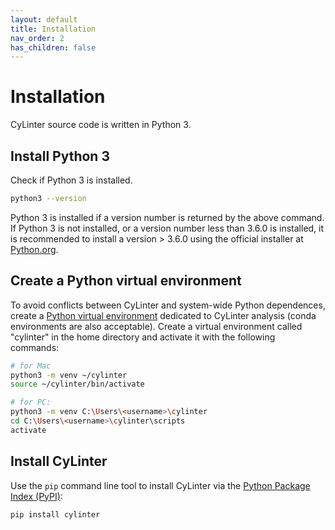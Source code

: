 ```yaml
---
layout: default
title: Installation
nav_order: 2
has_children: false
---
```


# Installation

CyLinter source code is written in Python 3.

## Install Python 3

Check if Python 3 is installed.

``` bash
python3 --version
```

 Python 3 is installed if a version number is returned by the above command. If Python 3 is not installed, or a version number less than 3.6.0 is installed, it is recommended to install a version > 3.6.0 using the official installer at [Python.org](https://www.python.org/downloads/mac-osx/).

## Create a Python virtual environment

To avoid conflicts between CyLinter and system-wide Python dependences, create a [Python virtual environment](https://docs.python.org/3/library/venv.html) dedicated to CyLinter analysis (conda environments are also acceptable). Create a virtual environment called "cylinter" in the home directory and activate it with the following commands:

``` bash
# for Mac
python3 -m venv ~/cylinter
source ~/cylinter/bin/activate  

# for PC:
python3 -m venv C:\Users\<username>\cylinter
cd C:\Users\<username>\cylinter\scripts
activate
```

## Install CyLinter
Use the `pip` command line tool to install CyLinter via the [Python Package Index (PyPI)](https://pypi.org/): 

``` bash
pip install cylinter  
```
